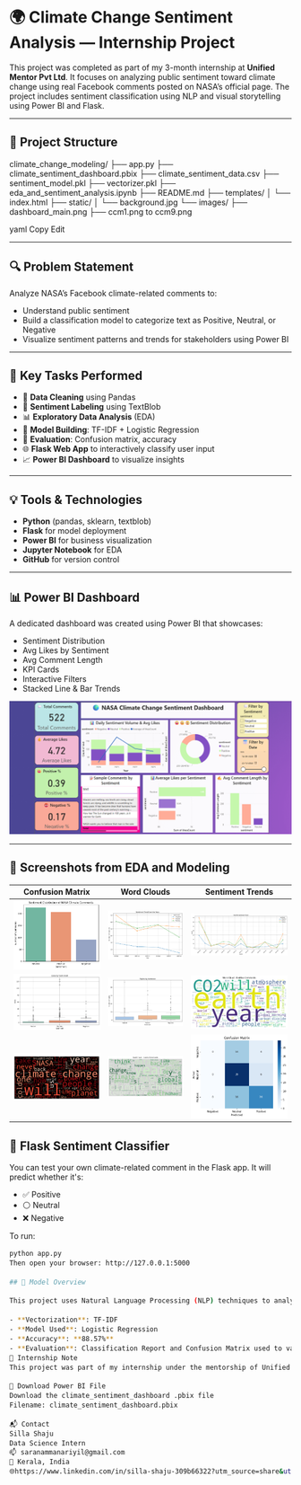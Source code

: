 # 🌍 Climate Change Sentiment Analysis — Internship Project

This project was completed as part of my 3-month internship at **Unified Mentor Pvt Ltd**. It focuses on analyzing public sentiment toward climate change using real Facebook comments posted on NASA’s official page. The project includes sentiment classification using NLP and visual storytelling using Power BI and Flask.

---

## 📁 Project Structure

climate_change_modeling/
├── app.py
├── climate_sentiment_dashboard.pbix
├── climate_sentiment_data.csv
├── sentiment_model.pkl
├── vectorizer.pkl
├── eda_and_sentiment_analysis.ipynb
├── README.md
├── templates/
│ └── index.html
├── static/
│ └── background.jpg
└── images/
├── dashboard_main.png
├── ccm1.png to ccm9.png

yaml
Copy
Edit

---

## 🔍 Problem Statement

Analyze NASA’s Facebook climate-related comments to:
- Understand public sentiment
- Build a classification model to categorize text as Positive, Neutral, or Negative
- Visualize sentiment patterns and trends for stakeholders using Power BI

---

## 🧪 Key Tasks Performed

- 🔄 **Data Cleaning** using Pandas
- 💬 **Sentiment Labeling** using TextBlob
- 📊 **Exploratory Data Analysis** (EDA)
- 🧠 **Model Building**: TF-IDF + Logistic Regression
- 🧪 **Evaluation**: Confusion matrix, accuracy
- 🌐 **Flask Web App** to interactively classify user input
- 📈 **Power BI Dashboard** to visualize insights

---

## 💡 Tools & Technologies

- **Python** (pandas, sklearn, textblob)
- **Flask** for model deployment
- **Power BI** for business visualization
- **Jupyter Notebook** for EDA
- **GitHub** for version control

---

## 📊 Power BI Dashboard

A dedicated dashboard was created using Power BI that showcases:

- Sentiment Distribution
- Avg Likes by Sentiment
- Avg Comment Length
- KPI Cards
- Interactive Filters
- Stacked Line & Bar Trends

![Dashboard Screenshot](images/dashboard_main.png)

---

## 📁 Screenshots from EDA and Modeling

| Confusion Matrix | Word Clouds | Sentiment Trends |
|------------------|-------------|------------------|
| ![ccm1](images/ccm1.png) | ![ccm2](images/ccm2.png) | ![ccm3](images/ccm3.png) |
| ![ccm4](images/ccm4.png) | ![ccm5](images/ccm5.png) | ![ccm6](images/ccm6.png) |
| ![ccm7](images/ccm7.png) | ![ccm8](images/ccm8.png) | ![ccm9](images/ccm9.png) |


## 🚀 Flask Sentiment Classifier

You can test your own climate-related comment in the Flask app. It will predict whether it's:

- ✅ Positive
- ⚪ Neutral
- ❌ Negative

To run:

```bash
python app.py
Then open your browser: http://127.0.0.1:5000

## 🧠 Model Overview

This project uses Natural Language Processing (NLP) techniques to analyze public sentiment around climate change based on Facebook comments posted on NASA’s page.

- **Vectorization**: TF-IDF
- **Model Used**: Logistic Regression
- **Accuracy**: **88.57%**
- **Evaluation**: Classification Report and Confusion Matrix used to validate performance.
📎 Internship Note
This project was part of my internship under the mentorship of Unified Mentor Pvt Ltd. It helped me enhance my skills in data analysis, NLP, visualization, and deployment of a real-world data science solution.

📂 Download Power BI File
Download the climate_sentiment_dashboard .pbix file
Filename: climate_sentiment_dashboard.pbix

📬 Contact
Silla Shaju
Data Science Intern
📫 saranammanariyil@gmail.com
📍 Kerala, India
🌐https://www.linkedin.com/in/silla-shaju-309b66322?utm_source=share&utm_campaign=share_via&utm_content=profile&utm_medium=android_app
